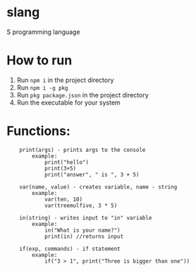 # slang
S programming language 
# How to run
1. Run ```npm i``` in the project directory
2. Run ```npm i -g pkg```
3. Run ```pkg package.json``` in the project directory
4. Run the executable for your system


# Functions: 
```
    print(args) - prints args to the console 
        example: 
            print("hello")
            print(3+5)
            print("answer", " is ", 3 + 5)

    var(name, value) - creates variable, name - string
        example:
            var(ten, 10)
            var(treemulfive, 3 * 5)

    in(string) - writes input to "in" variable
        example:
            in("What is your name?")
            print(in) //returns input

    if(exp, commands) - if statement
        example:
            if("3 > 1", print("Three is bigger than one"))
```
